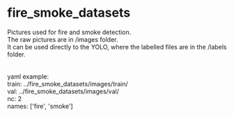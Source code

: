 # fire_smoke_datasets
Pictures used for fire and smoke detection.<br/> 
The raw pictures are in /images folder.<br/> 
It can be used directly to the YOLO, where the labelled files are in the /labels folder.<br/> 
<br/>
<br/>
yaml example:<br/>
train: ../fire_smoke_datasets/images/train/<br/>
val: ../fire_smoke_datasets/images/val/<br/>
nc: 2<br/>
names: ['fire', 'smoke']<br/> 
